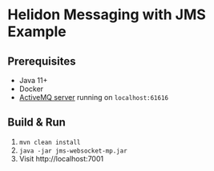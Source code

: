 # Helidon Messaging with JMS Example

## Prerequisites
* Java 11+ 
* Docker
* [ActiveMQ server](../README.md) running on `localhost:61616`

## Build & Run
1. `mvn clean install`
2. `java -jar jms-websocket-mp.jar`
3. Visit http://localhost:7001

